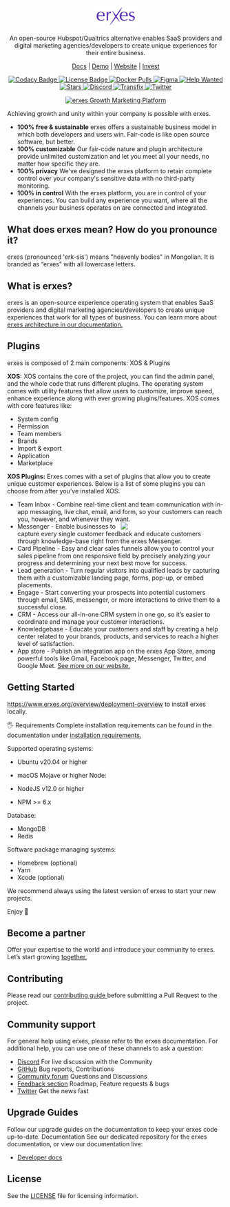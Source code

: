 <p align="center">
 <img src="docs/static/img/logo_dark.svg" alt="erxes logo" width="20%" />
</p>

<p align="center">An open-source Hubspot/Qualtrics alternative enables SaaS providers and digital marketing agencies/developers to create unique experiences for their entire business.
</p>

<p align="center">
  <a href="https://www.erxes.org/">Docs</a>
  |
  <a href="https://xosdemo.erxes.io/">Demo</a>
  |
  <a href="https://erxes.io/">Website</a>
  |
  <a href="https://erxes.io/invest">Invest</a>
  </p>
</p>

<p align="center">
  <a href="https://app.codacy.com/gh/erxes/erxes?utm_source=github.com&utm_medium=referral&utm_content=erxes">
    <img alt="Codacy Badge" src="https://api.codacy.com/project/badge/Grade/afdc2d36ea294a01a036a4eeae4346b8">
  </a>

   <a href="https://github.com/erxes/erxes/blob/master/LICENSE.md">
      <img alt="License Badge" src="https://img.shields.io/badge/license-GNU%20GPL%20v3.0-brightgreen">
  </a>
  <a href="#">
      <img alt="Docker Pulls" src="https://img.shields.io/docker/pulls/erxes/erxes">
  </a>
  <a href="https://www.figma.com/@erxes" target="_blank">
      <img alt="Figma" src="https://img.shields.io/badge/Figma-Design%20System-blueviolet">
  </a>
   <a href="https://www.erxes.org/developer/contributing/">
      <img alt="Help Wanted" src="https://img.shields.io/badge/Help%20Wanted-Contribute-blue">
  </a>
   <a href="https://github.com/erxes/erxes/stargazers">
      <img alt="Stars" src="https://img.shields.io/badge/stars-%202.2k-orange">
  </a>
   <a href="https://discord.com/invite/aaGzy3gQK5">
      <img alt="Discord" src="https://img.shields.io/badge/Discord-%20Community-blueviolet">
  </a>
   <a href="https://explore.transifex.com/erxes-inc/erxes/">
      <img alt="Transfix" src="https://img.shields.io/badge/translations-contribute-brightgreen">
  </a>
   <a href="https://twitter.com/erxeshq">
      <img alt="Twitter" src="https://img.shields.io/badge/twitter-blue">
  </a>
</p>

<p align="center">
 <a href="https://erxes.org" target="_blank"><img src="https://erxes-docs.s3.us-west-2.amazonaws.com/readme.gif" alt="erxes Growth Marketing Platform "></a>
</p>


Achieving growth and unity within your company is possible with erxes. 



- **100% free & sustainable** erxes offers a sustainable business model in </br> which both developers and users win. Fair-code is like open source software, but better.
- **100% customizable** Our fair-code nature and plugin architecture provide unlimited customization and let you meet all your needs, no matter how specific they are.
- **100% privacy** We've designed the erxes platform to retain complete control over your company's sensitive data with no third-party monitoring.
- **100% in control** With the erxes platform, you are in control of your experiences. You can build any experience you want, where all the channels your business operates on are connected and integrated.


## What does erxes mean? How do you pronounce it?

erxes (pronounced 'erk-sis') means "heavenly bodies" in Mongolian. It is branded as “erxes” with all lowercase letters.

## What is erxes?
erxes is an open-source experience operating system that enables SaaS providers and digital marketing agencies/developers to create unique experiences that work for all types of business. You can learn more about <a href="https://www.erxes.org/overview/architecture-overview">erxes architecture in our documentation.</a>

## Plugins
erxes is composed of 2 main components: XOS & Plugins

**XOS:**   XOS contains the core of the project, you can find the admin panel, and the whole code that runs different plugins. The operating system comes with utility features that allow users to customize, improve speed, enhance experience along with ever growing plugins/features.  XOS comes with core features like:
- System config 
- Permission 
- Team members 
- Brands 
- Import & export
- Application 
- Marketplace 


**XOS Plugins:** Erxes comes with a set of plugins that allow you to create unique customer experiences. Below is a list of some plugins you can choose from after you’ve installed XOS:

- Team Inbox - Combine real-time client and team communication with in-app messaging, live chat, email, and form, so your customers can reach you, however, and whenever they want.<img src="https://s3.amazonaws.com/erxes/github/features-transparent.png" width="400" align="right" style="max-width: 50%">  
- Messenger - Enable businesses to capture every single customer feedback and educate customers through knowledge-base right from the erxes Messenger.
- Card Pipeline - Easy and clear sales funnels allow you to control your sales pipeline from one responsive field by precisely analyzing your progress and determining your next best move for success.
- Lead generation - Turn regular visitors into qualified leads by capturing them with a customizable landing page, forms, pop-up, or embed placements.
- Engage - Start converting your prospects into potential customers through email, SMS, messenger, or more interactions to drive them to a successful close.
- CRM - Access our all-in-one CRM system in one go, so it’s easier to coordinate and manage your customer interactions.
- Knowledgebase - Educate your customers and staff by creating a help center related to your brands, products, and services to reach a higher level of satisfaction.
- App store - Publish an integration app on the erxes App Store, among powerful tools like Gmail, Facebook page, Messenger, Twitter, and Google Meet.
<a href="https://erxes.io/marketplace" >See more on our website.</a>
 
## Getting Started
<a href="https://docs.strapi.io/developer-docs/latest/getting-started/quick-start.html" >https://www.erxes.org/overview/deployment-overview</a> to install erxes locally.
 
🖐 Requirements
Complete installation requirements can be found in the documentation under <a href="https://www.erxes.org/overview/architecture-overview" >installation requirements.</a>

Supported operating systems:

- Ubuntu v20.04 or higher
- macOS Mojave or higher
Node:

- NodeJS v12.0 or higher
- NPM >= 6.x

Database:

- MongoDB
- Redis

Software package managing systems:

- Homebrew (optional)
- Yarn
- Xcode (optional)

We recommend always using the latest version of erxes to start your new projects.

Enjoy 🎉

## Become a partner


Offer your expertise to the world and introduce your community to erxes. 
Let’s start growing <a href="https://erxes.io/partners"> together. </a>

## Contributing 

Please read our <a href="https://www.erxes.org/getting-started/contributing-guide" > contributing guide <a> before submitting a Pull Request to the project.

## Community support


For general help using erxes, please refer to the erxes documentation. For additional help, you can use one of these channels to ask a question:

- <a href="https://discord.com/invite/aaGzy3gQK5" > Discord</a> For live discussion with the Community
- <a href="https://github.com/erxes/erxes" > GitHub</a> Bug reports, Contributions
- <a href="https://github.com/erxes/erxes/discussions" > Community forum</a> Questions and Discussions
- <a href="https://github.com/erxes/erxes/issues" > Feedback section</a> Roadmap, Feature requests & bugs
- <a href="https://twitter.com/erxesHQ" > Twitter</a> Get the news fast
 
## Upgrade Guides

Follow our <a href="https://github.com/orgs/erxes/repositories"></a>upgrade guides on the documentation to keep your erxes code up-to-date.
Documentation
See our dedicated repository for the erxes documentation, or view our documentation live:

- <a href="https://www.erxes.org/overview/deployment-overview">Developer docs</a>
 
## License
See the <a href="https://github.com/erxes/erxes/blob/master/LICENSE.md" >LICENSE</a> file for licensing information.

